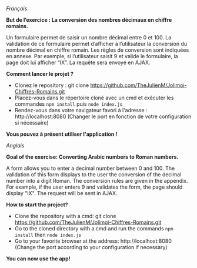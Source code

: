 *Français*

**But de l’exercice : La conversion des nombres décimaux en chiffre romains.**

Un formulaire permet de saisir un nombre décimal entre 0 et 100. La validation de ce
formulaire permet d’afficher à l’utilisateur la conversion du nombre décimal en chiffre
romain. Les règles de conversion sont indiquées en annexe.
Par exemple, si l’utilisateur saisit 9 et valide le formulaire, la page doit lui afficher “IX”.
La requête sera envoyé en AJAX.

**Comment lancer le projet ?**

- Clonez le repository : git clone https://github.com/TheJulienM/Jolimoi-Chiffres-Romains.git
- Placez-vous dans le répertoire cloné avec un cmd et exécuter les commandes ```npm install``` puis ```node index.js```
- Rendez-vous dans votre navigateur favori à l'adresse : http://localhost:8080 (Changer le port en fonction de votre configuration si nécessaire) 

**Vous pouvez à présent utiliser l'application !**

*Anglais*

**Goal of the exercise: Converting Arabic numbers to Roman numbers.**

A form allows you to enter a decimal number between 0 and 100. The validation of this
form displays to the user the conversion of the decimal number into a digit
Roman. The conversion rules are given in the appendix.
For example, if the user enters 9 and validates the form, the page should display "IX".
The request will be sent in AJAX.

**How to start the project?**

- Clone the repository with a cmd: git clone https://github.com/TheJulienM/Jolimoi-Chiffres-Romains.git
- Go to the cloned directory with a cmd and run the commands ```npm install``` then ```node index.js```
- Go to your favorite browser at the address: http://localhost:8080 (Change the port according to your configuration if necessary)

**You can now use the app!**


